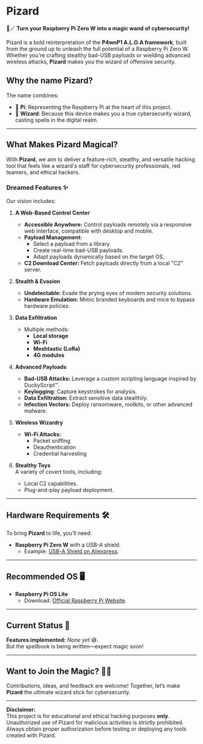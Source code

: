 
# **Pizard**  
🎩🪄 **Turn your Raspberry Pi Zero W into a magic wand of cybersecurity!**  

Pizard is a bold reinterpretation of the **P4wnP1 A.L.O.A framework**, built from the ground up to unleash the full potential of a Raspberry Pi Zero W. Whether you're crafting stealthy bad-USB payloads or wielding advanced wireless attacks, **Pizard** makes you the wizard of offensive security.  

## **Why the name Pizard?**  
The name combines:  
- 🥧 **Pi**: Representing the Raspberry Pi at the heart of this project.  
- 🧙 **Wizard**: Because this device makes you a true cybersecurity wizard, casting spells in the digital realm.  

---

## **What Makes Pizard Magical?**  
With **Pizard**, we aim to deliver a feature-rich, stealthy, and versatile hacking tool that feels like a wizard's staff for cybersecurity professionals, red teamers, and ethical hackers.  

### **Dreamed Features** ✨  
Our vision includes:  

1. **A Web-Based Control Center**  
   - **Accessible Anywhere:** Control payloads remotely via a responsive web interface, compatible with desktop and mobile.  
   - **Payload Management:**  
      - Select a payload from a library.  
      - Create real-time bad-USB payloads.  
      - Adapt payloads dynamically based on the target OS.  
   - **C2 Download Center:** Fetch payloads directly from a local "C2" server.  

2. **Stealth & Evasion**  
   - **Undetectable:** Evade the prying eyes of modern security solutions.  
   - **Hardware Emulation:** Mimic branded keyboards and mice to bypass hardware policies.  

3. **Data Exfiltration**  
   - Multiple methods:  
     - **Local storage**  
     - **Wi-Fi**  
     - **Meshtastic (LoRa)**  
     - **4G modules**  

4. **Advanced Payloads**  
   - **Bad-USB Attacks:** Leverage a custom scripting language inspired by DuckyScript™.  
   - **Keylogging:** Capture keystrokes for analysis.  
   - **Data Exfiltration:** Extract sensitive data stealthily.  
   - **Infection Vectors:** Deploy ransomware, rootkits, or other advanced malware.  

5. **Wireless Wizardry**  
   - **Wi-Fi Attacks:**  
     - Packet sniffing  
     - Deauthentication  
     - Credential harvesting  

6. **Stealthy Toys**  
   A variety of covert tools, including:  
   - Local C2 capabilities.  
   - Plug-and-play payload deployment.  

---

## **Hardware Requirements 🛠️**  
To bring **Pizard** to life, you’ll need:  
- **Raspberry Pi Zero W** with a USB-A shield.  
  - Example: [USB-A Shield on Aliexpress](https://fr.aliexpress.com/item/1005006064397684.html).  

---

## **Recommended OS 🖥️**  
- **Raspberry Pi OS Lite**  
  - Download: [Official Raspberry Pi Website](https://www.raspberrypi.com/software/operating-systems/).  

---

## **Current Status** 🚧  
**Features implemented:** *None yet* 😅.  
But the spellbook is being written—expect magic soon!  

---

## **Want to Join the Magic?** 🧙‍♂️  
Contributions, ideas, and feedback are welcome! Together, let’s make **Pizard** the ultimate wizard stick for cybersecurity.  

--- 

**Disclaimer:**  
This project is for educational and ethical hacking purposes **only**. Unauthorized use of Pizard for malicious activities is strictly prohibited. Always obtain proper authorization before testing or deploying any tools created with Pizard.
